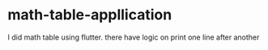 # math-table-appllication
I did math table using flutter. there have logic on print one line after another
